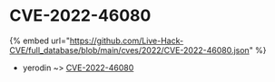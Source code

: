 # CVE-2022-46080
{% embed url="https://github.com/Live-Hack-CVE/full_database/blob/main/cves/2022/CVE-2022-46080.json" %}

* yerodin ~> [CVE-2022-46080](https://www.alice-snow.ru/2022/database/cve-2022-46080/cve-2022-46080-yerodin)